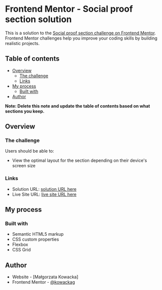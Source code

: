 # Frontend Mentor - Social proof section solution

This is a solution to the [Social proof section challenge on Frontend Mentor](https://www.frontendmentor.io/challenges/social-proof-section-6e0qTv_bA). Frontend Mentor challenges help you improve your coding skills by building realistic projects. 

## Table of contents

- [Overview](#overview)
  - [The challenge](#the-challenge)
  - [Links](#links)
- [My process](#my-process)
  - [Built with](#built-with)
- [Author](#author)


**Note: Delete this note and update the table of contents based on what sections you keep.**

## Overview

### The challenge

Users should be able to:

- View the optimal layout for the section depending on their device's screen size

### Links

- Solution URL: [solution URL here](https://github.com/kowackag/social-proof-section.git)
- Live Site URL: [live site URL here](https://kowackag.github.io/social-proof-section/)

## My process

### Built with

- Semantic HTML5 markup
- CSS custom properties
- Flexbox
- CSS Grid

## Author

- Website - [Małgorzata Kowacka]
- Frontend Mentor - [@kowackag](https://www.frontendmentor.io/profile/kowackag)
